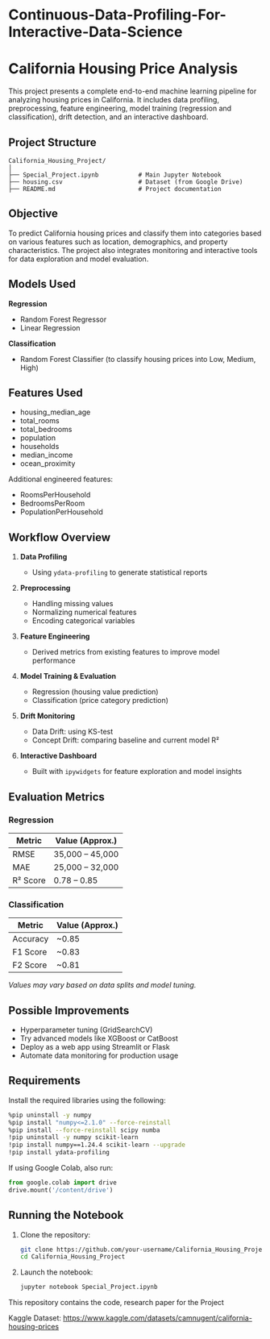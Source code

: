 # Continuous-Data-Profiling-For-Interactive-Data-Science

# California Housing Price Analysis

This project presents a complete end-to-end machine learning pipeline for analyzing housing prices in California. It includes data profiling, preprocessing, feature engineering, model training (regression and classification), drift detection, and an interactive dashboard.

## Project Structure

```
California_Housing_Project/
│
├── Special_Project.ipynb           # Main Jupyter Notebook
├── housing.csv                     # Dataset (from Google Drive)
├── README.md                       # Project documentation
```

## Objective

To predict California housing prices and classify them into categories based on various features such as location, demographics, and property characteristics. The project also integrates monitoring and interactive tools for data exploration and model evaluation.

## Models Used

**Regression**

* Random Forest Regressor
* Linear Regression

**Classification**

* Random Forest Classifier (to classify housing prices into Low, Medium, High)

## Features Used

* housing\_median\_age
* total\_rooms
* total\_bedrooms
* population
* households
* median\_income
* ocean\_proximity

Additional engineered features:

* RoomsPerHousehold
* BedroomsPerRoom
* PopulationPerHousehold

## Workflow Overview

1. **Data Profiling**

   * Using `ydata-profiling` to generate statistical reports

2. **Preprocessing**

   * Handling missing values
   * Normalizing numerical features
   * Encoding categorical variables

3. **Feature Engineering**

   * Derived metrics from existing features to improve model performance

4. **Model Training & Evaluation**

   * Regression (housing value prediction)
   * Classification (price category prediction)

5. **Drift Monitoring**

   * Data Drift: using KS-test
   * Concept Drift: comparing baseline and current model R²

6. **Interactive Dashboard**

   * Built with `ipywidgets` for feature exploration and model insights

## Evaluation Metrics

### Regression

| Metric   | Value (Approx.) |
| -------- | --------------- |
| RMSE     | 35,000 – 45,000 |
| MAE      | 25,000 – 32,000 |
| R² Score | 0.78 – 0.85     |

### Classification

| Metric   | Value (Approx.) |
| -------- | --------------- |
| Accuracy | \~0.85          |
| F1 Score | \~0.83          |
| F2 Score | \~0.81          |

*Values may vary based on data splits and model tuning.*

## Possible Improvements

* Hyperparameter tuning (GridSearchCV)
* Try advanced models like XGBoost or CatBoost
* Deploy as a web app using Streamlit or Flask
* Automate data monitoring for production usage

## Requirements

Install the required libraries using the following:

```bash
%pip uninstall -y numpy
%pip install "numpy<=2.1.0" --force-reinstall
%pip install --force-reinstall scipy numba
!pip uninstall -y numpy scikit-learn
!pip install numpy==1.24.4 scikit-learn --upgrade
!pip install ydata-profiling
```

If using Google Colab, also run:

```python
from google.colab import drive
drive.mount('/content/drive')
```

## Running the Notebook

1. Clone the repository:

   ```bash
   git clone https://github.com/your-username/California_Housing_Project.git
   cd California_Housing_Project
   ```

2. Launch the notebook:

   ```bash
   jupyter notebook Special_Project.ipynb
   ```



This repository contains the code, research paper for the Project

Kaggle Dataset: https://www.kaggle.com/datasets/camnugent/california-housing-prices
